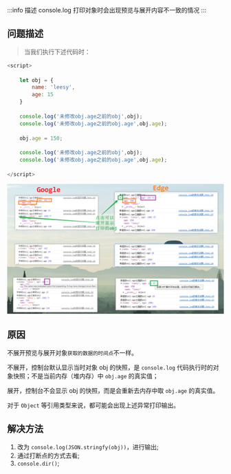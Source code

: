 :::info 描述
console.log 打印对象时会出现预览与展开内容不一致的情况
:::

## 问题描述

> 当我们执行下述代码时：

```js
<script>

    let obj = {
        name: 'leesy',
        age: 15
    }

    console.log('未修改obj.age之前的obj',obj);
    console.log('未修改obj.age之前的obj.age',obj.age);

    obj.age = 150;

    console.log('未修改obj.age之前的obj',obj);
    console.log('未修改obj.age之前的obj.age',obj.age);

</script>
```

![](./imgs/console.png)

## 原因

不展开预览与展开对象`获取的数据的时间点`不一样。

不展开，控制台默认显示当时对象 obj 的快照，是 `console.log` 代码执行时的对象快照；不是当前内存（堆内存）中 `obj.age` 的真实值；

展开，控制台不会显示 obj 的快照，而是会重新去内存中取 `obj.age` 的真实值。

对于 `Object` 等引用类型来说，都可能会出现上述异常打印输出。

## 解决方法

1. 改为 `console.log(JSON.stringfy(obj))`，进行输出;
2. 通过打断点的方式去看;
3. `console.dir()`;
